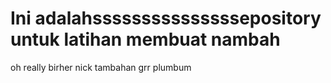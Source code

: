 
# Ini adalahsssssssssssssssepository untuk latihan membuat  nambah
oh really birher nick tambahan grr plumbum
